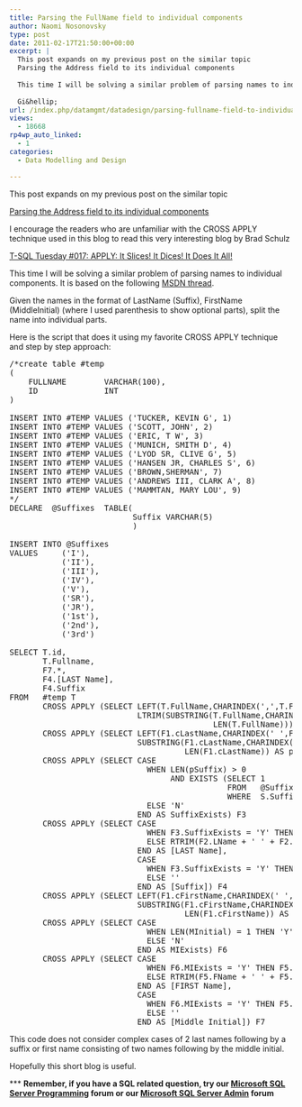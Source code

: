 ```yaml
---
title: Parsing the FullName field to individual components
author: Naomi Nosonovsky
type: post
date: 2011-02-17T21:50:00+00:00
excerpt: |
  This post expands on my previous post on the similar topic
  Parsing the Address field to its individual components
  
  This time I will be solving a similar problem of parsing names to individual components. It is based on the following MSDN thread
  
  Gi&hellip;
url: /index.php/datamgmt/datadesign/parsing-fullname-field-to-individual/
views:
  - 18668
rp4wp_auto_linked:
  - 1
categories:
  - Data Modelling and Design

---
```

This post expands on my previous post on the similar topic
  
[Parsing the Address field to its individual components][1]

I encourage the readers who are unfamiliar with the CROSS APPLY technique used in this blog to read this very interesting blog by Brad Schulz
  
[T-SQL Tuesday #017: APPLY: It Slices! It Dices! It Does It All!][2]

This time I will be solving a similar problem of parsing names to individual components. It is based on the following [MSDN thread][3].

Given the names in the format of LastName (Suffix), FirstName (MiddleInitial) (where I used parenthesis to show optional parts), split the name into individual parts.

Here is the script that does it using my favorite CROSS APPLY technique and step by step approach:

<pre>/*create table #temp 
( 
    FULLNAME        VARCHAR(100), 
    ID              INT 
) 
  
INSERT INTO #TEMP VALUES ('TUCKER, KEVIN G', 1) 
INSERT INTO #TEMP VALUES ('SCOTT, JOHN', 2) 
INSERT INTO #TEMP VALUES ('ERIC, T W', 3) 
INSERT INTO #TEMP VALUES ('MUNICH, SMITH D', 4) 
INSERT INTO #TEMP VALUES ('LYOD SR, CLIVE G', 5) 
INSERT INTO #TEMP VALUES ('HANSEN JR, CHARLES S', 6) 
INSERT INTO #TEMP VALUES ('BROWN,SHERMAN', 7) 
INSERT INTO #TEMP VALUES ('ANDREWS III, CLARK A', 8) 
INSERT INTO #TEMP VALUES ('MAMMTAN, MARY LOU', 9) 
*/ 
DECLARE  @Suffixes  TABLE( 
                          Suffix VARCHAR(5) 
                          ) 

INSERT INTO @Suffixes 
VALUES     ('I'), 
           ('II'), 
           ('III'), 
           ('IV'), 
           ('V'), 
           ('SR'), 
           ('JR'), 
           ('1st'), 
           ('2nd'), 
           ('3rd') 

SELECT T.id, 
       T.Fullname, 
       F7.*, 
       F4.[LAST Name], 
       F4.Suffix 
FROM   #temp T 
       CROSS APPLY (SELECT LEFT(T.FullName,CHARINDEX(',',T.FULLNAME + ',') - 1) AS cLastName,
                           LTRIM(SUBSTRING(T.FullName,CHARINDEX(',',T.FULLNAME + ',') + 1, 
                                           LEN(T.FullName))) AS cFirstName) F1 
       CROSS APPLY (SELECT LEFT(F1.cLastName,CHARINDEX(' ',F1.cLastName + ' ') - 1) AS LName,
                           SUBSTRING(F1.cLastName,CHARINDEX(' ',F1.cLastName + ' ') + 1, 
                                     LEN(F1.cLastName)) AS pSuffix) F2 
       CROSS APPLY (SELECT CASE 
                             WHEN LEN(pSuffix) &gt; 0 
                                  AND EXISTS (SELECT 1 
                                              FROM   @Suffixes S 
                                              WHERE  S.Suffix = pSuffix) THEN 'Y' 
                             ELSE 'N' 
                           END AS SuffixExists) F3 
       CROSS APPLY (SELECT CASE 
                             WHEN F3.SuffixExists = 'Y' THEN F2.LName 
                             ELSE RTRIM(F2.LName + ' ' + F2.pSuffix) 
                           END AS [LAST Name], 
                           CASE 
                             WHEN F3.SuffixExists = 'Y' THEN F2.pSuffix 
                             ELSE '' 
                           END AS [Suffix]) F4 
       CROSS APPLY (SELECT LEFT(F1.cFirstName,CHARINDEX(' ',F1.cFirstName + ' ') - 1) AS FName,
                           SUBSTRING(F1.cFirstName,CHARINDEX(' ',F1.cFirstName + ' ') + 1, 
                                     LEN(F1.cFirstName)) AS MInitial) F5 
       CROSS APPLY (SELECT CASE 
                             WHEN LEN(MInitial) = 1 THEN 'Y' 
                             ELSE 'N' 
                           END AS MIExists) F6 
       CROSS APPLY (SELECT CASE 
                             WHEN F6.MIExists = 'Y' THEN F5.FName 
                             ELSE RTRIM(F5.FName + ' ' + F5.MInitial) 
                           END AS [FIRST Name], 
                           CASE 
                             WHEN F6.MIExists = 'Y' THEN F5.MInitial 
                             ELSE '' 
                           END AS [Middle Initial]) F7 </pre>

This code does not consider complex cases of 2 last names following by a suffix or first name consisting of two names following by the middle initial.

Hopefully this short blog is useful.

\*** **Remember, if you have a SQL related question, try our [Microsoft SQL Server Programming][4] forum or our [Microsoft SQL Server Admin][5] forum**<ins></ins>

 [1]: /index.php/DataMgmt/DataDesign/parsing-the-address-field-to-its-individ
 [2]: http://bradsruminations.blogspot.com/2011/04/t-sql-tuesday-017-it-slices-it-dices-it.html
 [3]: http://social.msdn.microsoft.com/Forums/en-US/transactsql/thread/c31fe71b-2c51-497d-a322-0e7e17a861cd
 [4]: http://forum.ltd.local/viewforum.php?f=17
 [5]: http://forum.ltd.local/viewforum.php?f=22